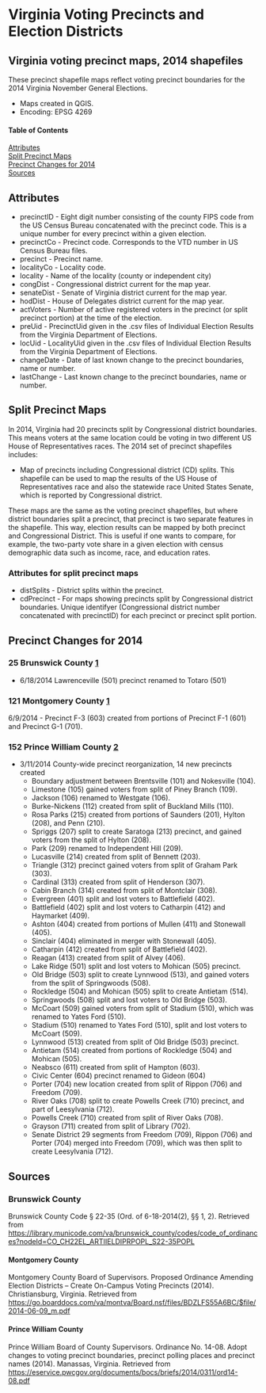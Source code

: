 # Virginia Voting Precincts and Election Districts
## Virginia voting precinct maps, 2014 shapefiles
These precinct shapefile maps reflect voting precinct boundaries for the 2014 Virginia November General Elections.
* Maps created in QGIS.
* Encoding: EPSG 4269
#### Table of Contents
[Attributes](#attributes)  
[Split Precinct Maps](#split-precinct-maps)  
[Precinct Changes for 2014](#precinct-changes-for-2014)  
[Sources](#sources)
<a name="attributes"/>
## Attributes
* precinctID - Eight digit number consisting of the county FIPS code from the US Census Bureau concatenated with the precinct code. This is a unique number for every precinct within a given election.
* precinctCo - Precinct code. Corresponds to the VTD number in US Census Bureau files.
* precinct - Precinct name.
* localityCo - Locality code.
* locality - Name of the locality (county or independent city)
* congDist - Congressional district current for the map year.
* senateDist - Senate of Virginia district current for the map year.
* hodDist - House of Delegates district current for the map year.
* actVoters - Number of active registered voters in the precinct (or split precinct portion) at the time of the election.
* preUid - PrecinctUid given in the .csv files of Individual Election Results from the Virginia Department of Elections.
* locUid - LocalityUid given in the .csv files of Individual Election Results from the Virginia Department of Elections.
* changeDate - Date of last known change to the precinct boundaries, name or number.
* lastChange - Last known change to the precinct boundaries, name or number.  
## Split Precinct Maps
In 2014, Virginia had 20 precincts split by Congressional district boundaries. This means voters at the same location could be voting in two different US House of Representatives races.
The 2014 set of precinct shapefiles includes:
- Map of precincts including Congressional district (CD) splits. This shapefile can be used to map the results of the US House of Representatives race and also the statewide race United States Senate, which is reported by Congressional district.

These maps are the same as the voting precinct shapefiles, but where district boundaries split a precinct, that precinct is two separate features in the shapefile. This way, election results can be mapped by both precinct and Congressional District. This is useful if one wants to compare, for example, the two-party vote share in a given  election with census demographic data such as income, race, and education rates.  
### Attributes for split precinct maps
* distSplits - District splits within the precinct.
* cdPrecinct - For maps showing precincts split by Congressional district boundaries. Unique identifyer (Congressional district number concatenated with precinctID) for each precinct or precinct split portion.
## Precinct Changes for 2014
### 25 Brunswick County [1](#brunswick-county) 
- 6/18/2014 Lawrenceville (501) precinct renamed to Totaro (501)
### 121 Montgomery County [1](#montgomery-county)
6/9/2014 - Precinct F-3 (603) created from portions of Precinct F-1 (601) and Precinct G-1 (701).  
### 152 Prince William County [2](#prince-william-county)
- 3/11/2014 County-wide precinct reorganization, 14 new precincts created
	- Boundary adjustment between Brentsville (101) and Nokesville (104).  
	- Limestone (105) gained voters from split of Piney Branch (109).  
	- Jackson (106) renamed to Westgate (106).  
	- Burke-Nickens (112) created from split of Buckland Mills (110).  
	- Rosa Parks (215) created from portions of Saunders (201), Hylton (208), and Penn (210).  
	- Spriggs (207) split to create Saratoga (213) precinct, and gained voters from the split of Hylton (208).  
	- Park (209) renamed to Independent Hill (209).  
	- Lucasville (214) created from split of Bennett (203).  
	- Triangle (312) precinct gained voters from split of Graham Park (303).  
	- Cardinal (313) created from split of Henderson (307).  
	- Cabin Branch (314) created from split of Montclair (308).  
	- Evergreen (401) split and lost voters to Battlefield (402).  
	- Battlefield (402) split and lost voters to Catharpin (412) and Haymarket (409).  
	- Ashton (404) created from portions of Mullen (411) and Stonewall (405).  
	- Sinclair (404) eliminated in merger with Stonewall (405).  
	- Catharpin (412) created from split of Battlefield (402).  
	- Reagan (413) created from split of Alvey (406).  
	- Lake Ridge (501) split and lost voters to Mohican (505) precinct.  
	- Old Bridge (503) split to create Lynnwood (513), and gained voters from the split of Springwoods (508).  
	- Rockledge (504) and Mohican (505) split to create Antietam (514).  
	- Springwoods (508) split and lost voters to Old Bridge (503).  
	- McCoart (509) gained voters from split of Stadium (510), which was renamed to Yates Ford (510).  
	- Stadium (510) renamed to Yates Ford (510), split and lost voters to McCoart (509).  
	- Lynnwood (513) created from split of Old Bridge (503) precinct.  
	- Antietam (514) created from portions of Rockledge (504) and Mohican (505).  
	- Neabsco (611) created from split of Hampton (603).
	- Civic Center (604) precinct renamed to Gideon (604)
	- Porter (704) new location created from split of Rippon (706) and Freedom (709).  
	- River Oaks (708) split to create Powells Creek (710) precinct, and part of Leesylvania (712).  
	- Powells Creek (710) created from split of River Oaks (708).  
	- Grayson (711) created from split of Library (702).  
	- Senate District 29 segments from Freedom (709), Rippon (706) and Porter (704) merged into Freedom (709), which was then split to create Leesylvania (712).  
## Sources
### Brunswick County
Brunswick County Code § 22-35 (Ord. of 6-18-2014(2), §§ 1, 2). Retrieved from https://library.municode.com/va/brunswick_county/codes/code_of_ordinances?nodeId=CO_CH22EL_ARTIIELDIPRPOPL_S22-35POPL
#### Montgomery County
Montgomery County Board of Supervisors. Proposed Ordinance Amending Election Districts – Create On-Campus Voting Precincts (2014). Christiansburg, Virginia. Retrieved from https://go.boarddocs.com/va/montva/Board.nsf/files/BDZLFS55A6BC/$file/2014-06-09_m.pdf
#### Prince William County
Prince William Board of County Supervisors. Ordinance No. 14-08. Adopt changes to voting precinct boundaries, precinct polling places and precinct names (2014). Manassas, Virginia. Retrieved from https://eservice.pwcgov.org/documents/bocs/briefs/2014/0311/ord14-08.pdf
